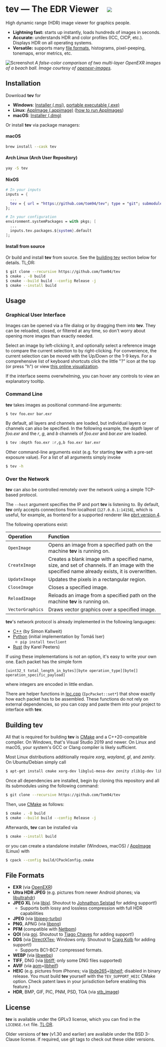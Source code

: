 # tev — The EDR Viewer &nbsp;&nbsp; ![](https://github.com/tom94/tev/workflows/CI/badge.svg)

High dynamic range (HDR) image viewer for graphics people.

- __Lightning fast:__ starts up instantly, loads hundreds of images in seconds.
- __Accurate:__ understands HDR and color profiles (ICC, CICP, etc.). Displays HDR on all operating systems.
- __Versatile:__ supports many [file formats](#file-formats), histograms, pixel-peeping, tonemaps, error metrics, etc.

![Screenshot](resources/screenshot.png)
_A false-color comparison of two multi-layer OpenEXR images of a beach ball. Image courtesy of [openexr-images](https://github.com/openexr/openexr-images)._

## Installation

Download __tev__ for
- __Windows__: [Installer (.msi)](https://github.com/Tom94/tev/releases/latest/download/tev-installer.msi), [portable executable (.exe)](https://github.com/Tom94/tev/releases/latest/download/tev.exe)
- __Linux__: [AppImage (.appimage)](https://github.com/Tom94/tev/releases/latest/download/tev.appimage) ([how to run AppImages](https://docs.appimage.org/introduction/quickstart.html))
- __macOS__: [Installer (.dmg)](https://github.com/Tom94/tev/releases/latest/download/tev.dmg)

Or install __tev__ via package managers:

#### macOS

```bash
brew install --cask tev
```

#### Arch Linux (Arch User Repository)
```bash
yay -S tev
```

#### NixOS
```nix
# In your inputs
inputs = {
  ...
  tev = { url = "https://github.com/tom94/tev"; type = "git"; submodules = true; };
};

# In your configuration
environment.systemPackages = with pkgs; [
  ...
  inputs.tev.packages.${system}.default
];
```

#### Install from source

Or build and install __tev__ from source. See the [building tev](#building-tev) section below for details. TL;DR:
```sh
$ git clone --recursive https://github.com/Tom94/tev
$ cmake . -B build
$ cmake --build build --config Release -j
$ cmake --install build
```

## Usage

### Graphical User Interface

Images can be opened via a file dialog or by dragging them into __tev__.
They can be reloaded, closed, or filtered at any time, so don't worry about opening more images than exactly needed.

Select an image by left-clicking it, and optionally select a reference image to compare the current selection to by right-clicking.
For convenience, the current selection can be moved with the Up/Down or the 1-9 keys. For a comprehensive list of keyboard shortcuts click the little "?" icon at the top (or press "h") or view [this online visualization](https://keycombiner.com/collecting/collections/shared/f050cc02-f23a-425c-b032-b4c3659c7ef4).

If the interface seems overwhelming, you can hover any controls to view an explanatory tooltip.

### Command Line

__tev__ takes images as positional command-line arguments:
```sh
$ tev foo.exr bar.exr
```

By default, all layers and channels are loaded, but individual layers or channels can also be specified. In the following example, the *depth* layer of *foo.exr* and the *r*, *g*, and *b* channels of *foo.exr* and *bar.exr* are loaded.
```sh
$ tev :depth foo.exr :r,g,b foo.exr bar.exr
```

Other command-line arguments exist (e.g. for starting __tev__ with a pre-set exposure value). For a list of all arguments simply invoke
```sh
$ tev -h
```

### Over the Network

__tev__ can also be controlled remotely over the network using a simple TCP-based protocol.

The `--host` argument specifies the IP and port __tev__ is listening to. By default, __tev__ only accepts connections from localhost (`127.0.0.1:14158`), which is useful, for example, as frontend for a supported renderer like [pbrt version 4](https://github.com/mmp/pbrt-v4).

The following operations exist:

| Operation | Function
| :--- | :----------
| `OpenImage` | Opens an image from a specified path on the machine __tev__ is running on.
| `CreateImage` | Creates a blank image with a specified name, size, and set of channels. If an image with the specified name already exists, it is overwritten.
| `UpdateImage` | Updates the pixels in a rectangular region.
| `CloseImage` | Closes a specified image.
| `ReloadImage` | Reloads an image from a specified path on the machine __tev__ is running on.
| `VectorGraphics` | Draws vector graphics over a specified image.

__tev__'s network protocol is already implemented in the following languages:
- [C++](https://github.com/westlicht/tevclient) (by Simon Kallweit)
- [Python](https://pypi.org/project/tevclient/) (initial implementation by Tomáš Iser)
  - `pip install tevclient`
- [Rust](https://crates.io/crates/tev_client) (by Karel Peeters)

If using these implementations is not an option, it's easy to write your own one. Each packet has the simple form
```
[uint32_t total_length_in_bytes][byte operation_type][byte[] operation_specific_payload]
```
where integers are encoded in little endian.

There are helper functions in [Ipc.cpp](src/Ipc.cpp) (`IpcPacket::set*`) that show exactly how each packet has to be assembled. These functions do not rely on external dependencies, so you can copy and paste them into your project to interface with __tev__.


## Building tev

All that is required for building __tev__ is [CMake](https://cmake.org/) and a C++20-compatible compiler. On Windows, that's Visual Studio 2019 and newer. On Linux and macOS, your system's GCC or Clang compiler is likely sufficient.

Most Linux distributions additionally require _xorg_, _wayland_, _gl_, and _zenity_. On Ubuntu/Debian simply call
```sh
$ apt-get install cmake xorg-dev libglu1-mesa-dev zenity zlib1g-dev libwayland-dev wayland-protocols libxkbcommon-dev libffi-dev
```

Once all dependencies are installed, begin by cloning this repository and all its submodules using the following command:
```sh
$ git clone --recursive https://github.com/Tom94/tev
```

Then, use [CMake](https://cmake.org/) as follows:
```sh
$ cmake . -B build
$ cmake --build build --config Release -j
```

Afterwards, __tev__ can be installed via
```sh
$ cmake --install build
```
or you can create a standalone installer (Windows, macOS) / [AppImage](https://appimage.org/) (Linux) with
```sh
$ cpack --config build/CPackConfig.cmake
```

## File Formats

- __EXR__ (via [OpenEXR](https://github.com/wjakob/openexr))
- __Ultra HDR JPEG__ (e.g. pictures from newer Android phones; via [libultrahdr](https://github.com/google/libultrahdr))
- __JPEG XL__ (via [libjxl](https://github.com/libjxl/libjxl). Shoutout to [Johnathon Selstad](https://github.com/zalo) for adding support!)
    - Supports both lossy and lossless compression with full HDR capabilities
- __JPEG__ (via [libjpeg-turbo](https://github.com/libjpeg-turbo/libjpeg-turbo))
- __PNG__, APNG (via [libpng](https://github.com/pnggroup/libpng))
- __PFM__ (compatible with [Netbpm](http://www.pauldebevec.com/Research/HDR/PFM/))
- __QOI__ (via [qoi](https://github.com/phoboslab/qoi). Shoutout to [Tiago Chaves](https://github.com/laurelkeys) for adding support!)
- __DDS__ (via [DirectXTex](https://github.com/microsoft/DirectXTex); Windows only. Shoutout to [Craig Kolb](https://github.com/cek) for adding support!)
    - Supports BC1-BC7 compressed formats.
- __WEBP__ (via [libwebp](https://chromium.googlesource.com/webm/libwebp))
- __TIFF__, DNG (via [libtiff](https://gitlab.com/libtiff/libtiff); only some DNG files supported)
- __AVIF__ (via [aom](https://aomedia.googlesource.com/aom)+[libheif](https://github.com/strukturag/libheif))
- __HEIC__ (e.g. pictures from iPhones; via [libde265](https://github.com/strukturag/libde265)+[libheif](https://github.com/strukturag/libheif); disabled in binary release. You must build __tev__ yourself with the `TEV_SUPPORT_HEIC` CMake option. Check patent laws in your jurisdiction before enabling this feature.)
- __HDR__, BMP, GIF, PIC, PNM, PSD, TGA (via [stb_image](https://github.com/wjakob/nanovg/blob/master/src/stb_image.h))

## License

__tev__ is available under the GPLv3 license, which you can find in the `LICENSE.txt` file.
[TL;DR](https://www.tldrlegal.com/license/gnu-general-public-license-v3-gpl-3).

Older versions of __tev__ (v1.30 and earlier) are available under the BSD 3-Clause license.
If required, use git tags to check out these older versions.
